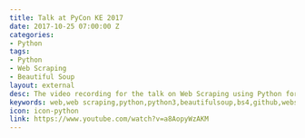 ```yaml
---
title: Talk at PyCon KE 2017
date: 2017-10-25 07:00:00 Z
categories:
- Python
tags:
- Python
- Web Scraping
- Beautiful Soup
layout: external
desc: The video recording for the talk on Web Scraping using Python for PyCon KE '17.
keywords: web,web scraping,python,python3,beautifulsoup,bs4,github,website,blog,easy
icon: icon-python
link: https://www.youtube.com/watch?v=a8AopyWzAKM
---
```


